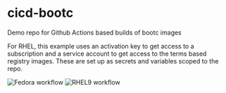 # cicd-bootc
Demo repo for Github Actions based builds of bootc images

For RHEL, this example uses an activation key to get access to a subscription and a service account to get access to the terms based registry images. These are set up as secrets and variables scoped to the repo.

![Fedora workflow](https://github.com/nzwulfin/bootc-quick/actions/workflows/build_fedora_bootc.yml/badge.svg)
![RHEL9 workflow](https://github.com/nzwulfin/bootc-quick/actions/workflows/build_rhel_bootc.yml/badge.svg)
